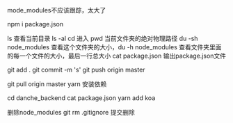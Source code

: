mode_modules不应该跟踪，太大了

npm i package.json

ls 查看当前目录
ls -al 
cd 进入
pwd 当前文件夹的绝对物理路径
du -sh node_modules 查看这个文件夹的大小，du -h node_modules  查看文件夹里面的每一个文件的大小，最后一行总大小
cat package.json 输出package.json文件


git add .
git commit -m 's'
git push origin master

git pull origin master
yarn 安装依赖

cd danche_backend
cat package.json
yarn add koa

删除node_modules
git rm
.gitignore
提交删除